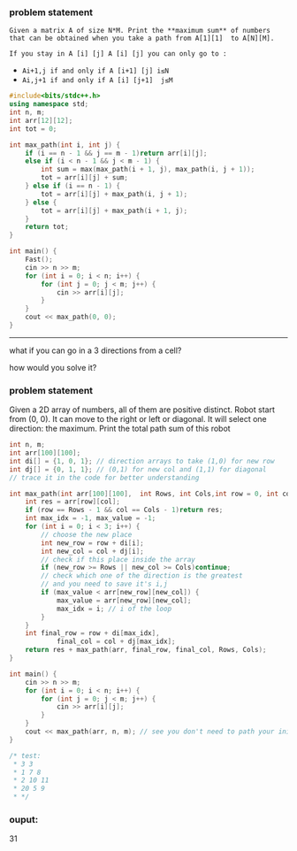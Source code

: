 ### problem statement



`Given a matrix A of size N*M. Print the **maximum sum** of numbers that can be obtained when you take a path from A[1][1]  to A[N][M].`

`If you stay in A [i] [j] A [i] [j] you can only go to :`

- `Ai+1,j if and only if A [i+1] [j] i≤N`
- `Ai,j+1 if and only if A [i] [j+1]  j≤M`

```cpp
#include<bits/stdc++.h>
using namespace std;
int n, m;
int arr[12][12];
int tot = 0;

int max_path(int i, int j) {
    if (i == n - 1 && j == m - 1)return arr[i][j];
    else if (i < n - 1 && j < m - 1) {
        int sum = max(max_path(i + 1, j), max_path(i, j + 1));
        tot = arr[i][j] + sum;
    } else if (i == n - 1) {
        tot = arr[i][j] + max_path(i, j + 1);
    } else {
        tot = arr[i][j] + max_path(i + 1, j);
    }
    return tot;
}

int main() {
    Fast();
    cin >> n >> m;
    for (int i = 0; i < n; i++) {
        for (int j = 0; j < m; j++) {
            cin >> arr[i][j];
        }
    }
    cout << max_path(0, 0);
}
```

---

what if you can go in a 3 directions from a cell?

how would you solve it?


### problem statement

Given a 2D array of numbers, all of them are positive distinct. Robot start from
(0, 0). It can move to the right or left or diagonal. It will select one direction:
the maximum. Print the total path sum of this robot

```cpp
int n, m;
int arr[100][100];
int di[] = {1, 0, 1}; // direction arrays to take (1,0) for new row
int dj[] = {0, 1, 1}; // (0,1) for new col and (1,1) for diagonal 
// trace it in the code for better understanding

int max_path(int arr[100][100],  int Rows, int Cols,int row = 0, int col = 0) {
    int res = arr[row][col];
    if (row == Rows - 1 && col == Cols - 1)return res;
    int max_idx = -1, max_value = -1;
    for (int i = 0; i < 3; i++) {
        // choose the new place
        int new_row = row + di[i];
        int new_col = col + dj[i];
        // check if this place inside the array
        if (new_row >= Rows || new_col >= Cols)continue;
        // check which one of the direction is the greatest
        // and you need to save it's i,j
        if (max_value < arr[new_row][new_col]) {
            max_value = arr[new_row][new_col];
            max_idx = i; // i of the loop
        }
    }
    int final_row = row + di[max_idx],
            final_col = col + dj[max_idx];
    return res + max_path(arr, final_row, final_col, Rows, Cols);
}

int main() {
    cin >> n >> m;
    for (int i = 0; i < n; i++) {
        for (int j = 0; j < m; j++) {
            cin >> arr[i][j];
        }
    }
    cout << max_path(arr, n, m); // see you don't need to path your initial values
}

/* test: 
 * 3 3
 * 1 7 8
 * 2 10 11
 * 20 5 9
 * */
```

### ouput:

31